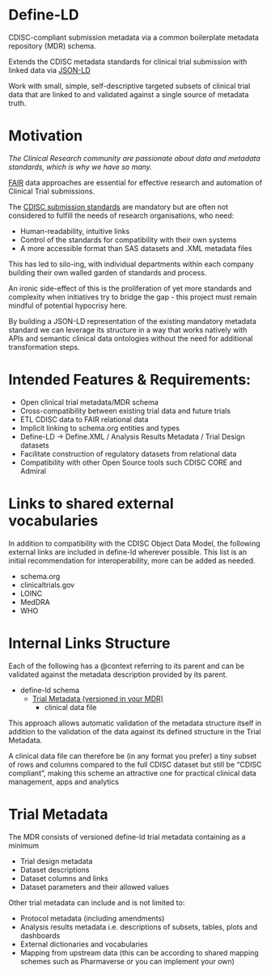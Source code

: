 # Define-LD
CDISC-compliant submission metadata via a common boilerplate metadata repository (MDR) schema.

Extends the CDISC metadata standards for clinical trial submission with linked data via [JSON-LD](https://www.w3.org/TR/json-ld11/)

Work with small, simple, self-descriptive targeted subsets of clinical trial data that are linked to and validated against a single source of metadata truth.

# Motivation
_The Clinical Research community are passionate about data and metadata standards, which is why we have so many._

[FAIR](https://www.nature.com/articles/sdata201618) data approaches are essential for effective research and automation of Clinical Trial submissions.

The [CDISC submission standards](https://www.cdisc.org/standards) are mandatory but are often not considered to fulfill the needs of research organisations, who need:
* Human-readability, intuitive links
* Control of the standards for compatibility with their own systems
* A more accessible format than SAS datasets and .XML metadata files

This has led to silo-ing, with individual departments within each company building their own walled garden of standards and process.

An ironic side-effect of this is the proliferation of yet more standards and complexity when initiatives try to bridge the gap - this project must remain mindful of potential hypocrisy here.

By building a JSON-LD representation of the existing mandatory metadata standard we can leverage its structure in a way that works natively with APIs and semantic clinical data ontologies without the need for additional transformation steps.

# Intended Features & Requirements:

* Open clinical trial metadata/MDR schema
* Cross-compatibility between existing trial data and future trials
* ETL CDISC data to FAIR relational data
* Implicit linking to schema.org entities and types
* Define-LD -> Define.XML / Analysis Results Metadata / Trial Design datasets
* Facilitate construction of regulatory datasets from relational data
* Compatibility with other Open Source tools such CDISC CORE and Admiral

# Links to shared external vocabularies
In addition to compatibility with the CDISC Object Data Model, the following external links are included in define-ld wherever possible. This list is an initial recommendation for interoperability, more can be added as needed.

* schema.org
* clinicaltrials.gov
* LOINC
* MedDRA
* WHO


# Internal Links Structure
Each of the following has a @context referring to its parent and can be validated against the metadata description provided by its parent.

- define-ld schema
  - [Trial Metadata (versioned in your MDR)](#trial-metadata)
    - clinical data file

This approach allows automatic validation of the metadata structure itself in addition to the validation of the data against its defined structure in the Trial Metadata.

A clinical data file can therefore be (in any format you prefer) a tiny subset of rows and columns compared to the full CDISC dataset but still be “CDISC compliant”, making this scheme an attractive one for practical clinical data management, apps and analytics

# Trial Metadata
The MDR consists of versioned define-ld trial metadata containing as a minimum
* Trial design metadata
* Dataset descriptions
* Dataset columns and links
* Dataset parameters and their allowed values

Other trial metadata can include and is not limited to:
* Protocol metadata (including amendments)
* Analysis results metadata i.e. descriptions of subsets, tables, plots and dashboards
* External dictionaries and vocabularies
* Mapping from upstream data (this can be according to shared mapping schemes such as Pharmaverse or you can implement your own)


